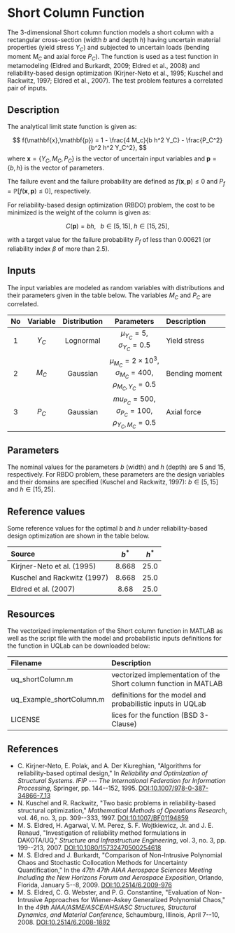# Short Column Function

[//]: # "Benchmark type: test-function"
[//]: # "Application fields: metamodeling, rbdo"
[//]: # "Dimension: 3-dimension"

The 3-dimensional Short column function models a short column with a rectangular cross-section (width $b$ and depth $h$) having uncertain material properties (yield stress $Y_C$) and subjected to uncertain loads (bending moment $M_C$ and axial force $P_C$). The function is used as a test function in metamodeling (Eldred and Burkardt, 2009; Eldred et al., 2008) and reliability-based design optimization (Kirjner-Neto et al., 1995; Kuschel and Rackwitz, 1997; Eldred et al., 2007). The test problem features a correlated pair of inputs.

## Description

The analytical limit state function is given as:

$$
f(\mathbf{x},\mathbf{p}) = 1 - \frac{4 M_c}{b h^2 Y_C} - \frac{P_C^2}{b^2 h^2 Y_C^2},
$$
where $\mathbf{x} = \{Y_C, M_C, P_C\}$ is the vector of uncertain input variables and $\mathbf{p} = \{ b, h\}$ is the vector of parameters.

The failure event and the failure probability are defined as $f(\mathbf{x},\mathbf{p}) \leq 0$ and $P_f = \mathbb{P}[f(\mathbf{x},\mathbf{p}) \leq 0]$, respectively.

For reliability-based design optimization (RBDO) problem, the cost to be minimized is the weight of the column is given as:

$$
C(\mathbf{p}) = b h, \;\;\; b \in [5, 15], \; h \in [15,25],
$$

with a target value for the failure probability $P_f$ of less than $0.00621$ (or reliability index $\beta$ of more than $2.5$).

## Inputs

The input variables are modeled as random variables with distributions and their parameters given in the table below. The variables $M_C$ and $P_C$ are correlated.

| No  | Variable | Distribution | Parameters | Description |
| :-: | :------: | :----------: | :---------: | :---------- |
| 1   | $Y_C$    | Lognormal    | $\mu_{Y_C} = 5,$<br/>$\sigma_{Y_C} = 0.5$ | Yield stress |
| 2   | $M_C$    | Gaussian     | $\mu_{M_C} = 2 \times 10^3,$<br/>$\sigma_{M_C} = 400,$<br/>$\rho_{M_C, Y_C} = 0.5$ | Bending moment |
| 3   | $P_C$    | Gaussian     | $mu_{P_C} = 500,$<br/>$\sigma_{P_C} = 100,$<br/>$\rho_{Y_C, M_C} = 0.5$  | Axial force |

## Parameters

The nominal values for the parameters $b$ (width) and $h$ (depth) are $5$ and $15$, respectively. For RBDO problem, these parameters are the design variables and their domains are specified (Kuschel and Rackwitz, 1997): $b \in [5,15]$ and $h \in [15,25]$.

## Reference values

Some reference values for the optimal $b$ and $h$ under reliability-based design optimization are shown in the table below.

| Source | $b^*$ | $h^*$  |
| :---- | :-:   | :---:  |
| Kirjner-Neto et al. (1995) | $8.668$ | $25.0$ | 
| Kuschel and Rackwitz (1997)| $8.668$ | $25.0$ |
| Eldred et al. (2007) | $8.68$ | $25.0$ |      

## Resources

The vectorized implementation of the Short column function in MATLAB as well as the script file with the model and probabilistic inputs definitions for the function in UQLab can be downloaded below:


| Filename| Description|
| :------ | :--------- |
| uq_shortColumn.m | vectorized implementation of the Short column function in MATLAB |
| uq_Example_shortColumn.m | definitions for the model and probabilistic inputs in UQLab |
| LICENSE | lices for the function (BSD 3-Clause) |

## References

* C. Kirjner-Neto, E. Polak, and A. Der Kiureghian, "Algorithms for reliability-based optimal design," In _Reliability and Optimization of Structural Systems. IFIP --- The International Federation for Information Processing_, Springer, pp. 144--152, 1995. [DOI:10.1007/978-0-387-34866-7_13](https://doi.org/10.1007/978-0-387-34866-7_13)
* N. Kuschel and R. Rackwitz, "Two basic problems in reliability-based structural optimization," _Mathematical Methods of Operations Research_, vol. 46, no. 3, pp. 309--333, 1997. [DOI:10.1007/BF01194859](https://doi.org/10.1007/BF01194859)
* M. S. Eldred, H. Agarwal, V. M. Perez, S. F. Wojtkiewicz, Jr. and J. E. Renaud, "Investigation of reliability method formulations in DAKOTA/UQ," _Structure and Infrastructure Engineering_, vol. 3, no. 3, pp. 199--213, 2007. [DOI:10.1080/15732470500254618](https://doi.org/10.1080/15732470500254618)
* M. S. Eldred and J. Burkardt, "Comparison of Non-Intrusive Polynomial Chaos and Stochastic Collocation Methods for Uncertainty Quantification," In the _47th 47th AIAA Aerospace Sciences Meeting Including the New Horizons Forum and Aerospace Exposition_, Orlando, Florida, January 5--8, 2009. [DOI:10.2514/6.2009-976](https://doi.org/10.2514/6.2009-976)
* M. S. Eldred, C. G. Webster, and P. G. Constantine, "Evaluation of Non-Intrusive Approaches for Wiener-Askey Generalized Polynomial Chaos," In the _49th AIAA/ASME/ASCE/AHS/ASC Structures, Structural Dynamics, and Material Conference_, Schaumburg, Illinois, April 7--10, 2008. [DOI:10.2514/6.2008-1892](http://doi.org/10.2514/6.2008-1892)

